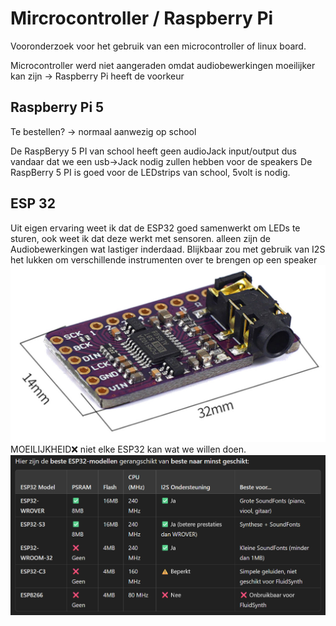 # Mircrocontroller / Raspberry Pi

Vooronderzoek voor het gebruik van een microcontroller of linux board.

Microcontroller werd niet aangeraden omdat audiobewerkingen moeilijker kan zijn -> Raspberry Pi heeft de voorkeur  

## Raspberry Pi 5 

Te bestellen? -> normaal aanwezig op school

De RaspBeryy 5 PI van school heeft geen audioJack input/output dus vandaar dat we een usb->Jack nodig zullen hebben voor de speakers
De RaspBerry 5 PI is goed voor de LEDstrips van school, 5volt is nodig.

## ESP 32

Uit eigen ervaring weet ik dat de ESP32 goed samenwerkt om LEDs te sturen, ook weet ik dat deze werkt met sensoren. alleen zijn de Audiobewerkingen wat lastiger inderdaad. 
Blijkbaar zou met gebruik van I2S het lukken om verschillende instrumenten over te brengen op een speaker
![voorbeeldI2SModule](./fotos/_PCM5102A_DAC_Decode_I2S_Audio_Player_Module_Dimensions.jpg)
MOEILIJKHEID❌ 
niet elke ESP32 kan wat we willen doen.
![RangschikkingESP32](./fotos/ESP32Rangschikking.png)